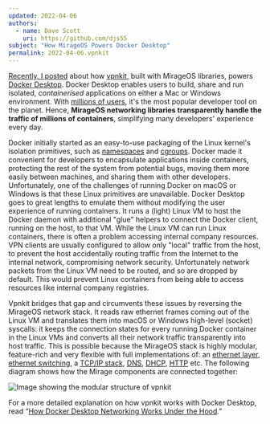 ```yaml
---
updated: 2022-04-06
authors:
  - name: Dave Scott
    uri: https://github.com/djs55
subject: "How MirageOS Powers Docker Desktop"
permalink: 2022-04-06.vpnkit
---
```


[Recently, I posted](https://www.docker.com/blog/how-docker-desktop-networking-works-under-the-hood/) about how [vpnkit](https://github.com/moby/vpnkit), built with MirageOS libraries, powers [Docker Desktop](https://www.docker.com/products/docker-desktop). Docker Desktop enables users to build, share and run isolated, _containerised_ applications on either a Mac or Windows environment.
With [millions of users](https://www.docker.com/blog/docker-raises-series-c-build-share-run/), it's the most popular developer tool
on the planet. Hence, **MirageOS networking libraries transparently handle the traffic of millions of containers**, simplifying many developers' experience every day.

Docker initially started as an easy-to-use packaging of the Linux kernel's isolation primitives, such as
[namespaces](https://en.wikipedia.org/wiki/Linux_namespaces) and [cgroups](https://en.wikipedia.org/wiki/Cgroups).
Docker made it convenient for developers to encapsulate applications inside containers, protecting the rest of the system from potential bugs, moving them more easily between machines, and sharing them with other developers. Unfortunately, one of the challenges of running Docker on macOS or Windows is that these Linux primitives are unavailable. Docker Desktop goes to great lengths to emulate them without modifying the user experience of running containers. It runs a (light) Linux VM to host the Docker daemon with additional "glue" helpers to connect the Docker client, running on the host, to that VM. While the Linux VM can run Linux
containers, there is often a problem accessing internal company resources. VPN clients are usually configured to allow only
"local" traffic from the host, to prevent the host accidentally routing traffic from the Internet to the internal network, compromising network security. Unfortunately network packets from the Linux VM need to be routed, and so are dropped by default. This
would prevent Linux containers from being able to access resources like internal company registries.

Vpnkit bridges that gap and circumvents these issues by reversing the MirageOS network stack. It reads raw ethernet frames coming out of the Linux VM and translates them into macOS or Windows high-level (socket) syscalls: it keeps the connection states for every running Docker container in the Linux VMs and converts all their network traffic transparently into host traffic. This is possible because the MirageOS stack is highly modular, feature-rich and very flexible with full implementations of:
an [ethernet layer](https://github.com/mirage/ethernet),
[ethernet switching](https://github.com/mirage/mirage-vnetif),
a [TCP/IP stack](https://github.com/mirage/mirage-tcpip),
[DNS](https://github.com/mirage/ocaml-dns),
[DHCP](https://github.com/mirage/charrua),
[HTTP](https://github.com/mirage/ocaml-cohttp) etc. The following diagram shows how the Mirage components are connected together:

![Image showing the modular structure of vpnkit](https://mirage.io/img/blog-VPNKit.png)

For a more detailed explanation on how vpnkit works with Docker Desktop, read “[How Docker Desktop Networking Works Under the Hood](https://www.docker.com/blog/how-docker-desktop-networking-works-under-the-hood/).”

